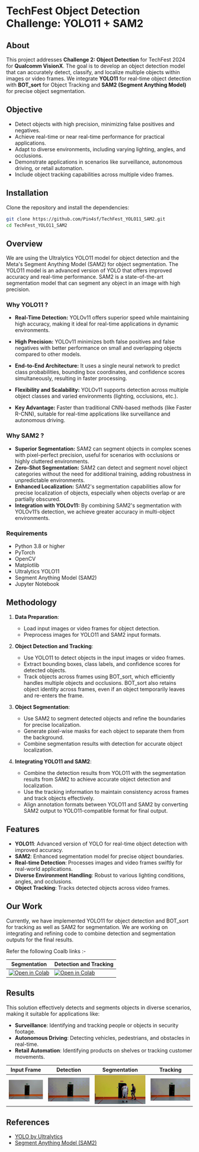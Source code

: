 # TechFest Object Detection Challenge: YOLO11 + SAM2

## About

This project addresses **Challenge 2: Object Detection** for TechFest 2024 for **Qualcomm VisionX**. The goal is to develop an object detection model that can accurately detect, classify, and localize multiple objects within images or video frames. We integrate **YOLO11** for real-time object detection with **BOT_sort** for Object Tracking and **SAM2 (Segment Anything Model)** for precise object segmentation.


## Objective

- Detect objects with high precision, minimizing false positives and negatives.
- Achieve real-time or near real-time performance for practical applications.
- Adapt to diverse environments, including varying lighting, angles, and occlusions.
- Demonstrate applications in scenarios like surveillance, autonomous driving, or retail automation.
- Include object tracking capabilities across multiple video frames.

## Installation

Clone the repository and install the dependencies:

```bash
git clone https://github.com/Pin4sf/TechFest_YOLO11_SAM2.git
cd TechFest_YOLO11_SAM2 
```

## Overview

We are using the Ultralytics YOLO11 model for object detection and the Meta's Segment Anything Model (SAM2) for object segmentation. The YOLO11 model is an advanced version of YOLO that offers improved accuracy and real-time performance. SAM2 is a state-of-the-art segmentation model that can segment any object in an image with high precision.

### Why YOLO11 ?
-  **Real-Time Detection:** YOLOv11 offers superior speed while maintaining high accuracy, making it ideal for real-time applications in dynamic environments.
  
- **High Precision:** YOLOv11 minimizes both false positives and false negatives with better performance on small and overlapping objects compared to other models.
- **End-to-End Architecture:** It uses a single neural network to predict class probabilities, bounding box coordinates, and confidence scores simultaneously, resulting in faster processing.
- **Flexibility and Scalability:** YOLOv11 supports detection across multiple object classes and varied environments (lighting, occlusions, etc.).
 - **Key Advantage:** Faster than traditional CNN-based methods (like Faster R-CNN), suitable for real-time applications like surveillance and autonomous driving.

### Why SAM2 ?
- **Superior Segmentation:** SAM2 can segment objects in complex scenes with pixel-perfect precision, useful for scenarios with occlusions or highly cluttered environments.
- **Zero-Shot Segmentation:** SAM2 can detect and segment novel object categories without the need for additional training, adding robustness in unpredictable environments.
- **Enhanced Localization:** SAM2's segmentation capabilities allow for precise localization of objects, especially when objects overlap or are partially obscured.
- **Integration with YOLOv11:** By combining SAM2's segmentation with YOLOv11’s detection, we achieve greater accuracy in multi-object environments.

### Requirements
- Python 3.8 or higher
- PyTorch
- OpenCV
- Matplotlib
- Ultralytics YOLO11
- Segment Anything Model (SAM2)
- Jupyter Notebook

## Methodology

1. **Data Preparation**:
   - Load input images or video frames for object detection.
   - Preprocess images for YOLO11 and SAM2 input formats.
  
2. **Object Detection and Tracking**: 
   - Use YOLO11 to detect objects in the input images or video frames.
   - Extract bounding boxes, class labels, and confidence scores for detected objects.
   - Track objects across frames using BOT_sort, which efficiently handles multiple objects and occlusions. BOT_sort also retains object identity across frames, even if an object temporarily leaves and re-enters the frame.
3. **Object Segmentation**:
   - Use SAM2 to segment detected objects and refine the boundaries for precise localization.
   - Generate pixel-wise masks for each object to separate them from the background.
   - Combine segmentation results with detection for accurate object localization.
4. **Integrating YOLO11 and SAM2**:
   - Combine the detection results from YOLO11 with the segmentation results from SAM2 to achieve accurate object detection and localization.
   - Use the tracking information to maintain consistency across frames and track objects effectively.
   - Align annotation formats between YOLO11 and SAM2 by converting SAM2 output to YOLO11-compatible format for final output.

## Features

- **YOLO11**: Advanced version of YOLO for real-time object detection with improved accuracy.
- **SAM2**: Enhanced segmentation model for precise object boundaries.
- **Real-time Detection**: Processes images and video frames swiftly for real-world applications.
- **Diverse Environment Handling**: Robust to various lighting conditions, angles, and occlusions.
- **Object Tracking**: Tracks detected objects across video frames.

##  Our Work
Currently, we have implemented YOLO11 for object detection and BOT_sort for tracking as well as SAM2 for segmentation. We are working on integrating and refining code to combine detection and segmentation outputs for the final results.

Refer the following Coalb links :-

| Segmentation | Detection and Tracking | 
|-------------|-----------|
|[![Open in Colab](https://img.shields.io/badge/Colab-F9AB00?style=for-the-badge&logo=googlecolab&color=525252)](https://colab.research.google.com/drive/13vH1GwwO2DtbVQX8m0-sAQN3XU8N7b7L?authuser=1#scrollTo=zowxg0p5cBYa) | [![Open in Colab](https://img.shields.io/badge/Colab-F9AB00?style=for-the-badge&logo=googlecolab&color=525252)](https://colab.research.google.com/drive/16SPJQ3pVzC1UYCN_UPveYL5Eqp93f6vW?usp=sharing)  |


## Results

This solution effectively detects and segments objects in diverse scenarios, making it suitable for applications like:

- **Surveillance**: Identifying and tracking people or objects in security footage.
- **Autonomous Driving**: Detecting vehicles, pedestrians, and obstacles in real-time.
- **Retail Automation**: Identifying products on shelves or tracking customer movements.

| Input Frame | Detection | Segmentation | Tracking |
|-------------|-----------|--------------|----------|
|<img src="Assets/input.gif" /> | <img src="Assets/detection.gif" /> | <img src="Assets/segmentation.gif" /> | <img src="Assets/tracking.gif" /> |



## References

- [YOLO by Ultralytics](https://github.com/ultralytics/yolov5)
- [Segment Anything Model (SAM2)](https://github.com/facebookresearch/segment-anything)
